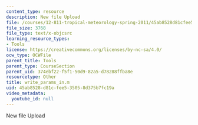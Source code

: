 ```yaml
---
content_type: resource
description: New file Upload
file: /courses/12-811-tropical-meteorology-spring-2011/45ab8528d81cfee535058d375b7fc19a_write_params_in.m
file_size: 3768
file_type: text/x-objcsrc
learning_resource_types:
- Tools
license: https://creativecommons.org/licenses/by-nc-sa/4.0/
ocw_type: OCWFile
parent_title: Tools
parent_type: CourseSection
parent_uid: 374ebf22-f5f1-50d9-82a5-d78288ffba8e
resourcetype: Other
title: write_params_in.m
uid: 45ab8528-d81c-fee5-3505-8d375b7fc19a
video_metadata:
  youtube_id: null
---
```

New file Upload